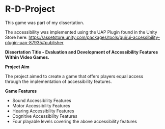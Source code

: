 # R-D-Project
This game was part of my dissertation. 

The accessibility was implemented using the UAP Plugin found in the Unity Store here: https://assetstore.unity.com/packages/tools/gui/ui-accessibility-plugin-uap-87935#publisher

**Dissertation Title - Evaluation and Development of Accessibility Features Within Video Games.**

**Project Aim**

The project aimed to create a game that offers players equal access through the implementation of accessibility features.

**Game Features**
- Sound Accessibility Features 
- Motor Accessibility Features
- Hearing Accessibility Features
- Cognitive Accessibility Features
- Four playable levels covering the above accessibility features
